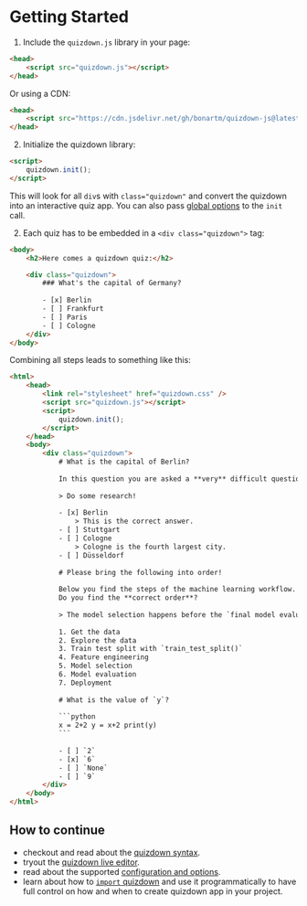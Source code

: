 # Getting Started

1. Include the `quizdown.js` library in your page:

```html
<head>
    <script src="quizdown.js"></script>
</head>
```

Or using a CDN:

```html
<head>
    <script src="https://cdn.jsdelivr.net/gh/bonartm/quizdown-js@latest/public/build/quizdown.js"></script>
</head>
```

2. Initialize the quizdown library:

```html
<script>
    quizdown.init();
</script>
```

This will look for all `div`s with `class="quizdown"` and convert the quizdown into an interactive quiz app.
You can also pass [global options](./options.md) to the `init` call.


2. Each quiz has to be embedded in a `<div class="quizdown">` tag:

```html
<body>
    <h2>Here comes a quizdown quiz:</h2>

    <div class="quizdown">
        ### What's the capital of Germany? 
        
        - [x] Berlin 
        - [ ] Frankfurt 
        - [ ] Paris 
        - [ ] Cologne
    </div>
</body>
```

Combining all steps leads to something like this:

````html
<html>
    <head>
        <link rel="stylesheet" href="quizdown.css" />
        <script src="quizdown.js"></script>
        <script>
            quizdown.init();
        </script>
    </head>
    <body>
        <div class="quizdown">
            # What is the capital of Berlin? 
            
            In this question you are asked a **very** difficult question. 
            
            > Do some research! 
            
            - [x] Berlin
                > This is the correct answer. 
            - [ ] Stuttgart 
            - [ ] Cologne 
                > Cologne is the fourth largest city. 
            - [ ] Düsseldorf 
            
            # Please bring the following into order! 
            
            Below you find the steps of the machine learning workflow. 
            Do you find the **correct order**? 
            
            > The model selection happens before the `final model evaluaton`! 
            
            1. Get the data 
            2. Explore the data 
            3. Train test split with `train_test_split()` 
            4. Feature engineering 
            5. Model selection 
            6. Model evaluation 
            7. Deployment 
            
            # What is the value of `y`? 
            
            ```python
            x = 2+2 y = x+2 print(y) 
            ``` 
            
            - [ ] `2` 
            - [x] `6` 
            - [ ] `None` 
            - [ ] `9`
        </div>
    </body>
</html>
````

## How to continue

- checkout and read about the [quizdown syntax](./syntax.md).
- tryout the [quizdown live editor](https://bonartm.github.io/quizdown-live-editor/).
- read about the supported [configuration and options](options.md).
- learn about how to [`import` quizdown](./module_import.md) and use it programmatically to have full control on how and when to create quizdown app in your project. 

